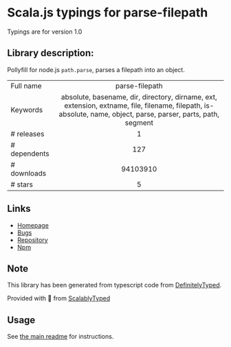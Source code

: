 
# Scala.js typings for parse-filepath

Typings are for version 1.0

## Library description:
Pollyfill for node.js `path.parse`, parses a filepath into an object.

|                    |                 |
| ------------------ | :-------------: |
| Full name          | parse-filepath |
| Keywords           | absolute, basename, dir, directory, dirname, ext, extension, extname, file, filename, filepath, is-absolute, name, object, parse, parser, parts, path, segment |
| # releases         | 1 |
| # dependents       | 127 |
| # downloads        | 94103910 |
| # stars            | 5 |

## Links
- [Homepage](https://github.com/jonschlinkert/parse-filepath)
- [Bugs](https://github.com/jonschlinkert/parse-filepath/issues)
- [Repository](https://github.com/jonschlinkert/parse-filepath)
- [Npm](https://www.npmjs.com/package/parse-filepath)
    


## Note
This library has been generated from typescript code from [DefinitelyTyped](https://definitelytyped.org).

Provided with :purple_heart: from [ScalablyTyped](https://github.com/oyvindberg/ScalablyTyped)

## Usage
See [the main readme](../../readme.md) for instructions.


